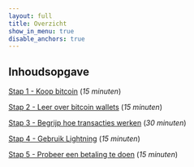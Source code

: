 ```yaml
---
layout: full
title: Overzicht
show_in_menu: true
disable_anchors: true
---
```


Inhoudsopgave
-----------------

[Stap 1 - Koop bitcoin](stap1.md) (*15 minuten*)

[Stap 2 - Leer over bitcoin wallets](stap2.md) (*15 minuten*)

[Stap 3 - Begrijp hoe transacties werken](stap3.md) (*30 minuten*)

[Stap 4 - Gebruik Lightning](stap4.md) (*15 minuten*)

[Stap 5 - Probeer een betaling te doen](stap5.md) (*15 minuten*)
